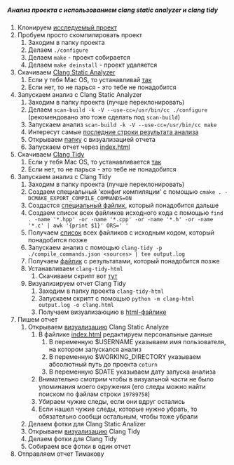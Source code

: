 ##### Анализ проекта с использованием clang static analyzer и clang tidy

1. Клонируем [исследуемый проект](https://github.com/coturn/coturn)
2. Пробуем просто скомпилировать проект
   1. Заходим в папку проекта
   2. Делаем `./configure`
   3. Делаем `make` - проект собирается
   4. Делаем `make deinstall` - проект удаляется
3. Скачиваем [Clang Static Analyzer](https://clang-analyzer.llvm.org)
   1. Если у тебя Mac OS, то устанавливай [так](https://github.com/mitchty/homebrew-clang_scan_build)
   2. Если нет, то не парься - это тебе не понадобится
4. Запускаем анализ с Clang Static Analyzer 
   1. Заходим в папку проекта (лучше переклонировать)
   2. Делаем `scan-build -k -V --use-cc=/usr/bin/cc ./configure` (рекомендовано это тоже сделать под `scan-build`)
   3. Запускаем анализ `scan-build -k -V --use-cc=/usr/bin/cc make`
   4. Интересут самые [последние строки результата анализа](./clang-static-analizer/analyze.log)
   5. Открываем [папку](./clang-static-analizer/scan-build-2023-10-23-114441-99278-1) с визуализацией отчета
   6. Запускаем отчет через [index.html](./clang-static-analizer/scan-build-2023-10-23-114441-99278-1/index.html)
5. Скачиваем [Clang Tidy](https://clang.llvm.org/extra/clang-tidy/)
   1. Если у тебя Mac OS, то устанавливается [так](https://stackoverflow.com/questions/53111082/how-to-install-clang-tidy-on-macos)
   2. Если нет, то не парься - это тебе не понадобится
6. Запускаем анализ с Clang Tidy
   1. Заходим в папку проекта (лучше переклонировать)
   2. Создаем специальный 'конфиг компиляции' с помощью `cmake . -DCMAKE_EXPORT_COMPILE_COMMANDS=ON`
   3. Создастся [специальный файлик](./clang-tidy/compile_commands.json), который понадобится дальше
   4. Создаем список всех файликов исходного кода c помощью `find . -name '*.hpp' -or -name '*.cpp' -or -name '*.h' -or -name '*.c' | awk '{print $1}' ORS=' '`
   5. Получаем [список](./clang-tidy/sources.log) всех файликов с исходным кодом, который понадобится позже
   6. Запускаем анализ с помощью `clang-tidy -p ./compile_commands.json <sources> | tee output.log`
   7. Получаем [файлик](./clang-tidy/output.log) с результатами, который понадобится позже
   8. Устанавливаем `clang-tidy-html`
      1. Скачиваем скрипт вот [тут](https://github.com/austinbhale/clang-tidy-html)
   9. Визуализируем отчет Clang Tidy
      1. Заходим в папку проекта `clang-tidy-html`
      2. Запускаем скрипт с помощью `python -m clang-html output.log -o clang.html`
      3. Получаем визуализаюцию в [html-файлике](./clang-tidy/clang.html)
7. Пишем отчет
   1. Открываем [визуализацию](./clang-static-analizer/scan-build-2023-10-23-114441-99278-1/index.html) Clang Static Analyze
      1. В файлике [index.html](./clang-static-analizer/scan-build-2023-10-23-114441-99278-1/index.html) редактируем персональные данные
         1. В переменную $USERNAME указываем имя пользователя, на котором запускался анализ
         2. В переменную $WORKING_DIRECTORY указываем абсолютный путь до проекта `coturn`
         3. В переменную $DATE указываем дату запуска анализа
      2. Внимательно смотрим чтобы в визуальной части не было упоминания моего окружения (его следы можно найти поиском по файлам строки `19789758`)
      3. Убираем чужие следы, если они вдруг остались
      4. Если нашел чужие следы, которые нужно убрать, то обязательно сообщи остальным, чтобы тоже убрали
   2. Делаем фотки для Clang Static Analizer
   3. Открываем [визуализацию](./clang-tidy/clang.html) Clang Tidy
   4. Делаем фотки для Clang Tidy
   5. Собираем все фотки в один отчет
8. Отправляем отчет Тимакову 
